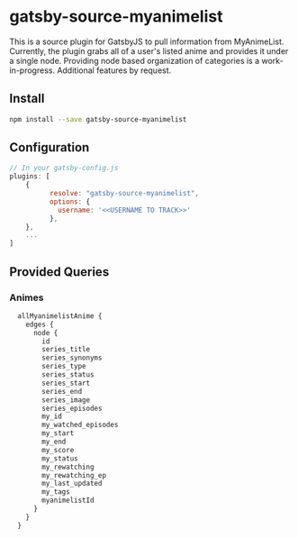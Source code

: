 # gatsby-source-myanimelist

This is a source plugin for GatsbyJS to pull information from MyAnimeList.  Currently, the plugin grabs all of a user's listed anime and provides it under a single node.  Providing node based organization of categories is a work-in-progress.  Additional features by request.


## Install

```bash
npm install --save gatsby-source-myanimelist
```


## Configuration
```javascript
// In your gatsby-config.js
plugins: [
	{
	      resolve: "gatsby-source-myanimelist",
	      options: {
	        username: '<<USERNAME TO TRACK>>'
	      },
	},
	...
]
```

## Provided Queries

### Animes
```graphql
  allMyanimelistAnime {
    edges {
      node {
        id
        series_title
        series_synonyms
        series_type
        series_status
        series_start
        series_end
        series_image
        series_episodes
        my_id
        my_watched_episodes
        my_start
        my_end
        my_score
        my_status
        my_rewatching
        my_rewatching_ep
        my_last_updated
        my_tags
        myanimelistId
      }
    }
  }
```
